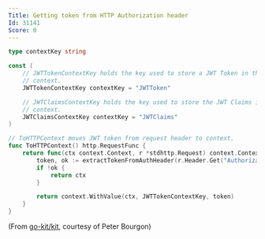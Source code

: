 ```yaml
---
Title: Getting token from HTTP Authorization header
Id: 31141
Score: 0
---
```

```go
type contextKey string

const (
    // JWTTokenContextKey holds the key used to store a JWT Token in the
    // context.
    JWTTokenContextKey contextKey = "JWTToken"

    // JWTClaimsContextKey holds the key used to store the JWT Claims in the
    // context.
    JWTClaimsContextKey contextKey = "JWTClaims"
)

// ToHTTPContext moves JWT token from request header to context.
func ToHTTPContext() http.RequestFunc {
    return func(ctx context.Context, r *stdhttp.Request) context.Context {
        token, ok := extractTokenFromAuthHeader(r.Header.Get("Authorization"))
        if !ok {
            return ctx
        }

        return context.WithValue(ctx, JWTTokenContextKey, token)
    }
}
```

(From [go-kit/kit](https://github.com/go-kit/kit/blob/master/auth/jwt/transport.go), courtesy of Peter Bourgon)
